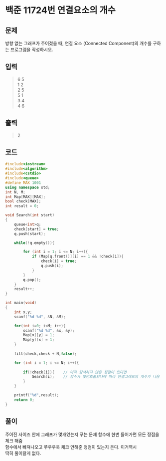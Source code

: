 # 백준 11724번 연결요소의 개수
## 문제
방향 없는 그래프가 주어졌을 때, 연결 요소 (Connected Component)의 개수를 구하는 프로그램을 작성하시오. </br>
## 입력
> 6 5</br>
1 2</br>
2 5</br>
5 1</br>
3 4</br>
4 6</br>
## 출력
> 2
## 코드
```c++
#include<iostream>
#include<algorithm>
#include<cstdio>
#include<queue>
#define MAX 1001
using namespace std;
int N, M;
int Map[MAX][MAX];
bool check[MAX];
int result = 0;

void Search(int start)
{
    queue<int>q;
    check[start] = true;
    q.push(start);

    while(!q.empty()){

        for (int i = 1; i <= N; i++){
            if (Map[q.front()][i] == 1 && !check[i]){
                check[i] = true;
                q.push(i);
            }
        }
        q.pop();
    }
    result++;
}

int main(void)
{
    int x,y;
    scanf("%d %d", &N, &M);

    for(int i=0; i<M; i++){
        scanf("%d %d", &x, &y);
        Map[x][y] = 1;
        Map[y][x] = 1;
    }
    
    fill(check,check + N,false);

    for (int i = 1; i <= N; i++){
        
        if(!check[i]){    // 아직 탐색하지 않은 정점이 있다면
            Search(i);    // 함수가 몇번호출되냐에 따라 연결그래프의 개수가 나옴
        }
    }

    printf("%d",result);
    return 0;
}
```
## 풀이
주어진 사이즈 안에 그래프가 몇개있는지 푸는 문제 함수에 한번 들어가면 모든 정점을 체크 해줌</br>
함수에서 빠져나오고 쭈우우욱 체크 안해준 정점이 있는지 돈다. 이거역시</br>
딱히 풀이랄게 없다.
